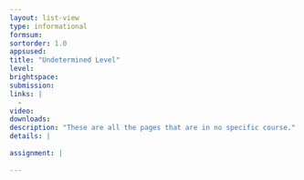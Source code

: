 ```yaml
---
layout: list-view
type: informational
formsum:
sortorder: 1.0
appsused:
title: "Undetermined Level"
level: 
brightspace: 
submission:
links: |
  - 
video: 
downloads: 
description: "These are all the pages that are in no specific course."
details: |
  
assignment: |
  
---
```

